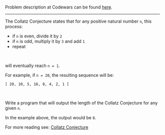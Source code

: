 Problem description at Codewars can be found
[here](https://www.codewars.com/kata/54fb963d3fe32351f2000102/train/python).

-------------

The Collatz Conjecture states that for any positive natural number `n`, this process:
* if `n` is even, divide it by `2`
* if `n` is odd, multiply it by `3` and add `1`
* repeat
<br>

will eventually reach `n = 1`.
<br>

For example, if `n = 20`, the resulting sequence will be:
```
[ 20, 10, 5, 16, 8, 4, 2, 1 ]
```
<br>

Write a program that will output the length of the Collatz Conjecture for any given `n`.

In the example above, the output would be `8`.
<br>

For more reading see: [Collatz Conjecture](http://en.wikipedia.org/wiki/Collatz_conjecture)
